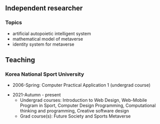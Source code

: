 <!--
**phaidalos/phaidalos** is a ✨ _special_ ✨ repository because its `README.md` (this file) appears on your GitHub profile.

Here are some ideas to get you started:

- 🔭 I’m currently working on ...
- 🌱 I’m currently learning ...
- 👯 I’m looking to collaborate on ...
- 🤔 I’m looking for help with ...
- 💬 Ask me about ...
- 📫 How to reach me: ...
- 😄 Pronouns: ...
- ⚡ Fun fact: ...
-->
## Independent researcher

### Topics

 - artificial autopoietic intelligent system
 - mathematical model of metaverse
 - identity system for metaverse
   
## Teaching

### Korea National Sport University

- 2006-Spring: Computer Practical Application 1 (undergrad course)
+ 2021-Autumn - present
  - Undergrad courses: Introduction to Web Design, Web-Mobile Program in Sport, Computer Design Programming, Computational thinking and programming, Creative software design
  - Grad course(s): Future Society and Sports Metaverse
